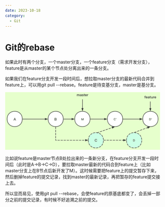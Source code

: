```yaml
---
date: 2023-10-18
category:
  - Git
---
```


# Git的rebase

如果此时有两个分支，一个master分支，一个feature分支（需求开发分支），feature是从master的某个节点处分离出来的一条分支。

如果我们在feature分支开发一段时间后，想拉取master分支的最新代码合并到feature上，可以用git pull --rebase。feature是待变基分支，master是基分支。

![](image.png)

比如说feature是master节点B处拉出来的一条新分支，在feature分支开发一段时间后（此时是A->B->C->D），要拉取master最新的代码合到feature上（比如master分支上在B节点后新开发了M）。这时候需要把feature上的提交暂存下来，然后删掉feature的提交记录，找到master的最新记录，再把暂存的feature提交接上去。

所以显而易见，使用git pull --rebase，会使feature的原基底都变了，会丢掉一部分之前的提交记录，有时候不好追溯之前的提交。